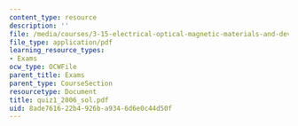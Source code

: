 ```yaml
---
content_type: resource
description: ''
file: /media/courses/3-15-electrical-optical-magnetic-materials-and-devices-fall-2006/8ade761622b4926ba9346d6e0c44d50f_quiz1_2006_sol.pdf
file_type: application/pdf
learning_resource_types:
- Exams
ocw_type: OCWFile
parent_title: Exams
parent_type: CourseSection
resourcetype: Document
title: quiz1_2006_sol.pdf
uid: 8ade7616-22b4-926b-a934-6d6e0c44d50f
---
```

